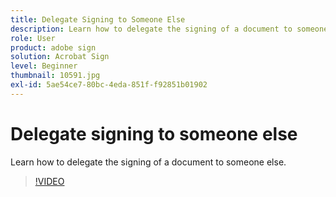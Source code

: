 ```yaml
---
title: Delegate Signing to Someone Else
description: Learn how to delegate the signing of a document to someone else
role: User
product: adobe sign
solution: Acrobat Sign
level: Beginner
thumbnail: 10591.jpg
exl-id: 5ae54ce7-80bc-4eda-851f-f92851b01902
---
```

# Delegate signing to someone else

Learn how to delegate the signing of a document to someone else.

>[!VIDEO](https://video.tv.adobe.com/v/343856?hidetitle=true)
